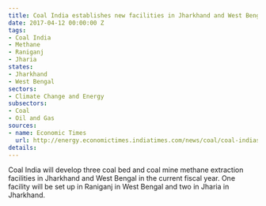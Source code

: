 ```yaml
---
title: Coal India establishes new facilities in Jharkhand and West Bengal
date: 2017-04-12 00:00:00 Z
tags:
- Coal India
- Methane
- Raniganj
- Jharia
states:
- Jharkhand
- West Bengal
sectors:
- Climate Change and Energy
subsectors:
- Coal
- Oil and Gas
sources:
- name: Economic Times
  url: http://energy.economictimes.indiatimes.com/news/coal/coal-indias-new-projects-in-jharkhand-bengal-to-cut-import-bill/58093459
details: 
---
```


Coal India will develop three coal bed and coal mine methane extraction facilities in Jharkhand and West Bengal in the current fiscal year. One facility will be set up in Raniganj in West Bengal and two in Jharia in Jharkhand.

